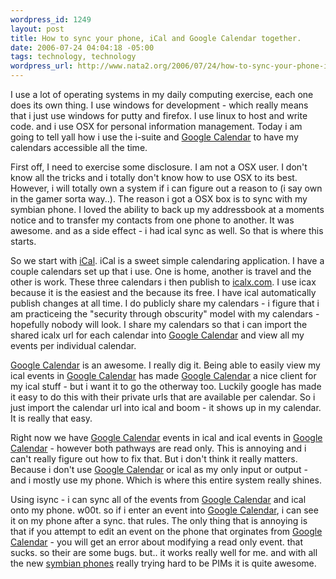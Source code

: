 ```yaml
--- 
wordpress_id: 1249
layout: post
title: How to sync your phone, iCal and Google Calendar together.
date: 2006-07-24 04:04:18 -05:00
tags: technology, technology
wordpress_url: http://www.nata2.org/2006/07/24/how-to-sync-your-phone-ical-and-google-calendar-together/
---
```

I use a lot of operating systems in my daily computing exercise, each one does its own thing. I use windows for development - which really means that i just use windows for putty and firefox. I use linux to host and write code. and i use OSX for personal information management. Today i am going to tell yall how i use the i-suite and <a href="http://calendar.google.com/">Google Calendar</a> to have my calendars accessible all the time.

First off, I need to exercise some disclosure. I am not a OSX user. I don't know all the tricks and i totally don't know how to use OSX to its best. However, i will totally own a system if i can figure out a reason to (i say own in the gamer sorta way..). The reason i got a OSX box is to sync with my symbian phone. I loved the ability to back up my addressbook at a moments notice and to transfer my contacts from one phone to another. It was awesome. and as a side effect - i had ical sync as well. So that is where this starts.

So we start with <a href="http://www.apple.com/macosx/features/ical/">iCal</a>. iCal is a sweet simple calendaring application. I have a couple calendars set up that i use. One is home, another is travel and the other is work.  These three calendars i then publish to <a href="http://www.icalx.com">icalx.com</a>. I use icax because it is the easiest and the because its free. I have ical automatically publish changes at all time. I do publicly share my calendars - i figure that i am practiceing the "security through obscurity" model with my calendars - hopefully nobody will look. I share my calendars so that i can import the shared icalx url for each calendar into <a href="http://calendar.google.com/">Google Calendar</a> and view all my events per individual calendar.

<a href="http://calendar.google.com/">Google Calendar</a> is an awesome. I really dig it. Being able to easily view my ical events in <a href="http://calendar.google.com/">Google Calendar</a> has made <a href="http://calendar.google.com/">Google Calendar</a> a nice client for my ical stuff - but i want it to go the otherway too. Luckily google has made it easy to do this with their private urls that are available per calendar. So i just import the calendar url into ical and boom - it shows up in my calendar. It is really that easy.

Right now we have <a href="http://calendar.google.com/">Google Calendar</a> events in ical and ical events in <a href="http://calendar.google.com/">Google Calendar</a> - however both pathways are read only. This is annoying and i can't really figure out how to fix that. But i don't think it really matters. Because i don't use <a href="http://calendar.google.com/">Google Calendar</a> or ical as my only input or output - and i mostly use my phone. Which is where this entire system really shines.

Using isync - i can sync all of the events from <a href="http://calendar.google.com/">Google Calendar</a> and ical onto my phone. w00t. so if i enter an event into <a href="http://calendar.google.com/">Google Calendar</a>, i can see it on my phone after a sync. that rules. The only thing that is annoying is that if you attempt to edit an event on the phone that orginates from <a href="http://calendar.google.com/">Google Calendar</a> - you will get an error about modifying a read only event. that sucks. so their are some bugs. but..  it works really well for me.  and with all the new <a href="http://www.s60.com">symbian phones</a> really trying hard to be PIMs it is quite awesome.
